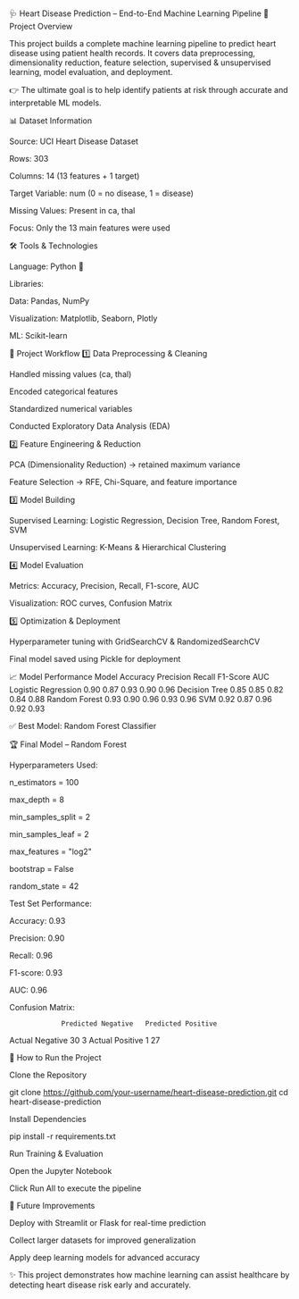🩺 Heart Disease Prediction – End-to-End Machine Learning Pipeline
📌 Project Overview

This project builds a complete machine learning pipeline to predict heart disease using patient health records.
It covers data preprocessing, dimensionality reduction, feature selection, supervised & unsupervised learning, model evaluation, and deployment.

👉 The ultimate goal is to help identify patients at risk through accurate and interpretable ML models.

📊 Dataset Information

Source: UCI Heart Disease Dataset

Rows: 303

Columns: 14 (13 features + 1 target)

Target Variable: num (0 = no disease, 1 = disease)

Missing Values: Present in ca, thal

Focus: Only the 13 main features were used

🛠️ Tools & Technologies

Language: Python 🐍

Libraries:

Data: Pandas, NumPy

Visualization: Matplotlib, Seaborn, Plotly

ML: Scikit-learn

🔄 Project Workflow
1️⃣ Data Preprocessing & Cleaning

Handled missing values (ca, thal)

Encoded categorical features

Standardized numerical variables

Conducted Exploratory Data Analysis (EDA)

2️⃣ Feature Engineering & Reduction

PCA (Dimensionality Reduction) → retained maximum variance

Feature Selection → RFE, Chi-Square, and feature importance

3️⃣ Model Building

Supervised Learning: Logistic Regression, Decision Tree, Random Forest, SVM

Unsupervised Learning: K-Means & Hierarchical Clustering

4️⃣ Model Evaluation

Metrics: Accuracy, Precision, Recall, F1-score, AUC

Visualization: ROC curves, Confusion Matrix

5️⃣ Optimization & Deployment

Hyperparameter tuning with GridSearchCV & RandomizedSearchCV

Final model saved using Pickle for deployment

📈 Model Performance
Model	Accuracy	Precision	Recall	F1-Score	AUC
Logistic Regression	0.90	0.87	0.93	0.90	0.96
Decision Tree	0.85	0.85	0.82	0.84	0.88
Random Forest	0.93	0.90	0.96	0.93	0.96
SVM	0.92	0.87	0.96	0.92	0.93

✅ Best Model: Random Forest Classifier

🏆 Final Model – Random Forest

Hyperparameters Used:

n_estimators = 100

max_depth = 8

min_samples_split = 2

min_samples_leaf = 2

max_features = "log2"

bootstrap = False

random_state = 42

Test Set Performance:

Accuracy: 0.93

Precision: 0.90

Recall: 0.96

F1-score: 0.93

AUC: 0.96

Confusion Matrix:

                 Predicted Negative   Predicted Positive
Actual Negative        30                 3
Actual Positive        1                 27

🚀 How to Run the Project

Clone the Repository

git clone https://github.com/your-username/heart-disease-prediction.git
cd heart-disease-prediction


Install Dependencies

pip install -r requirements.txt


Run Training & Evaluation

Open the Jupyter Notebook

Click Run All to execute the pipeline

📌 Future Improvements

Deploy with Streamlit or Flask for real-time prediction

Collect larger datasets for improved generalization

Apply deep learning models for advanced accuracy

✨ This project demonstrates how machine learning can assist healthcare by detecting heart disease risk early and accurately.
